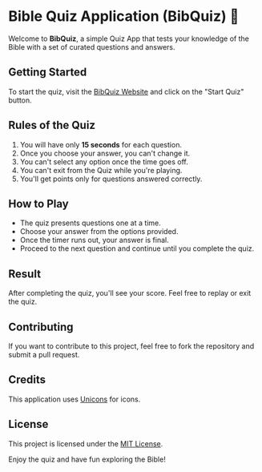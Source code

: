# Bible Quiz Application (BibQuiz) 📖

Welcome to **BibQuiz**, a simple Quiz App that tests your knowledge of the Bible with a set of curated questions and answers.

## Getting Started

To start the quiz, visit the [BibQuiz Website](https://elyse502.github.io/Bible-Quiz/) and click on the "Start Quiz" button.

## Rules of the Quiz

1. You will have only **15 seconds** for each question.
2. Once you choose your answer, you can't change it.
3. You can't select any option once the time goes off.
4. You can't exit from the Quiz while you're playing.
5. You'll get points only for questions answered correctly.

## How to Play

- The quiz presents questions one at a time.
- Choose your answer from the options provided.
- Once the timer runs out, your answer is final.
- Proceed to the next question and continue until you complete the quiz.

## Result

After completing the quiz, you'll see your score. Feel free to replay or exit the quiz.

## Contributing

If you want to contribute to this project, feel free to fork the repository and submit a pull request.

## Credits

This application uses [Unicons](https://iconscout.com/unicons) for icons.

## License

This project is licensed under the [MIT License](LICENSE).

Enjoy the quiz and have fun exploring the Bible!
